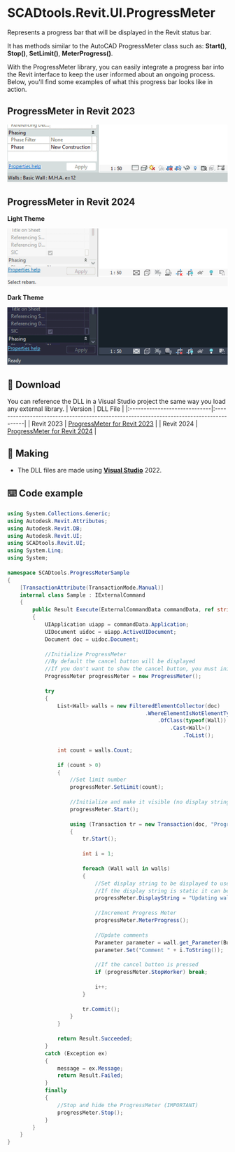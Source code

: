 # SCADtools.Revit.UI.ProgressMeter
Represents a progress bar that will be displayed in the Revit status bar.

It has methods similar to the AutoCAD ProgressMeter class such as: **Start()**, **Stop()**, **SetLimit()**, **MeterProgress()**.

With the ProgressMeter library, you can easily integrate a progress bar into the Revit interface to keep the user informed about an ongoing process. Below, you'll find some examples of what this progress bar looks like in action.

## ProgressMeter in Revit 2023
![ProgressMeter](./rvt2023/progressmeter.gif)

## ProgressMeter in Revit 2024
**Light Theme**

![ProgressMeter](./rvt2024/progressmeterlight.gif)

**Dark Theme**

![ProgressMeter](./rvt2024/progressmeterdark.gif)

## :floppy_disk: Download
You can reference the DLL in a Visual Studio project the same way you load any external library.
| Version                      | DLL File                                                                                |
|:-----------------------------|:----------------------------------------------------------------------------------------|
| Revit 2023                   | [ProgressMeter for Revit 2023](https://github.com/SpeedCAD/SCADtools.Revit.UI.ProgressMeter/releases/download/v1.0.0/SCADtools.Revit.UI.ProgressMeter_1.0.0_rvt2023.zip) |
| Revit 2024                   | [ProgressMeter for Revit 2024](https://github.com/SpeedCAD/SCADtools.Revit.UI.ProgressMeter/releases/download/v1.0.0/SCADtools.Revit.UI.ProgressMeter_1.0.0_rvt2024.zip) |

## :rocket: Making
- The DLL files are made using [**Visual Studio**](https://github.com/microsoft) 2022.

## :keyboard: Code example
```c#
using System.Collections.Generic;
using Autodesk.Revit.Attributes;
using Autodesk.Revit.DB;
using Autodesk.Revit.UI;
using SCADtools.Revit.UI;
using System.Linq;
using System;

namespace SCADtools.ProgressMeterSample
{
    [TransactionAttribute(TransactionMode.Manual)]
    internal class Sample : IExternalCommand
    {
        public Result Execute(ExternalCommandData commandData, ref string message, ElementSet elements)
        {
            UIApplication uiapp = commandData.Application;
            UIDocument uidoc = uiapp.ActiveUIDocument;
            Document doc = uidoc.Document;

            //Initialize ProgressMeter
            //By default the cancel button will be displayed
            //If you don't want to show the cancel button, you must initialize it by passing false as an argument in the constructor
            ProgressMeter progressMeter = new ProgressMeter();

            try
            {
                List<Wall> walls = new FilteredElementCollector(doc)
                                            .WhereElementIsNotElementType()
                                                .OfClass(typeof(Wall))
                                                    .Cast<Wall>()
                                                        .ToList();

                int count = walls.Count;

                if (count > 0)
                {
                    //Set limit number
                    progressMeter.SetLimit(count);

                    //Initialize and make it visible (no display string)
                    progressMeter.Start();

                    using (Transaction tr = new Transaction(doc, "ProgressMeter - Updating Wall comments"))
                    {
                        tr.Start();

                        int i = 1;

                        foreach (Wall wall in walls)
                        {
                            //Set display string to be displayed to user
                            //If the display string is static it can be assigned in the Start() method of the ProgressMeter class
                            progressMeter.DisplayString = "Updating wall comments " + i.ToString() + " of " + count.ToString();

                            //Increment Progress Meter
                            progressMeter.MeterProgress();

                            //Update comments
                            Parameter parameter = wall.get_Parameter(BuiltInParameter.ALL_MODEL_INSTANCE_COMMENTS);
                            parameter.Set("Comment " + i.ToString());

                            //If the cancel button is pressed
                            if (progressMeter.StopWorker) break;

                            i++;
                        }

                        tr.Commit();
                    }
                }

                return Result.Succeeded;
            }
            catch (Exception ex)
            {
                message = ex.Message;
                return Result.Failed;
            }
            finally
            {
                //Stop and hide the ProgressMeter (IMPORTANT)
                progressMeter.Stop();
            }
        }
    }
}
```
